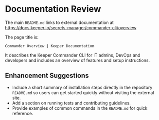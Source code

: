 # Documentation Review

The main `README.md` links to external documentation at <https://docs.keeper.io/secrets-manager/commander-cli/overview>.

The page title is:
```
Commander Overview | Keeper Documentation
```
It describes the Keeper Commander CLI for IT admins, DevOps and developers and includes an overview of features and setup instructions.

## Enhancement Suggestions

* Include a short summary of installation steps directly in the repository `README.md` so users can get started quickly without visiting the external site.
* Add a section on running tests and contributing guidelines.
* Provide examples of common commands in the `README.md` for quick reference.
